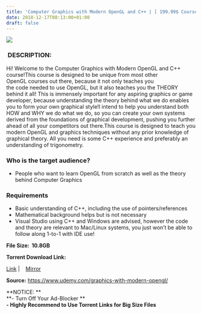 ```yaml
---
title: 'Computer Graphics with Modern OpenGL and C++ | [ 199.99$ Course For Free ]'
date: 2018-12-17T08:13:00+01:00
draft: false
---
```


[![](https://1.bp.blogspot.com/-k8YNtIjKAd0/XBdLZgc5udI/AAAAAAAAAyQ/JVrHIKnl7z8z2M5pDYSVIxW1VTB3ZAEVACLcBGAs/s640/Computer-Graphics-with-Modern-OpenGL-and-C.jpg)](https://1.bp.blogspot.com/-k8YNtIjKAd0/XBdLZgc5udI/AAAAAAAAAyQ/JVrHIKnl7z8z2M5pDYSVIxW1VTB3ZAEVACLcBGAs/s1600/Computer-Graphics-with-Modern-OpenGL-and-C.jpg)

###  DESCRIPTION:

Hi! Welcome to the Computer Graphics with Modern OpenGL and C++ course!This course is designed to be unique from most other OpenGL courses out there, because it not only teaches you the code needed to use OpenGL, but it also teaches you the THEORY behind it all! This is immensely important for any aspiring graphics or game developer, because understanding the theory behind what we do enables you to form your own graphical style!I intend to help you understand both HOW and WHY we do what we do, so you can create your own systems derived from the foundations of graphical development, pushing you further ahead of all your competitors out there.This course is designed to teach you modern OpenGL and graphics techniques without any prior knowledge of graphical theory. All you need is some C++ experience and preferably an understanding of trigonometry.  
  

### Who is the target audience?

*   People who want to learn OpenGL from scratch as well as the theory behind Computer Graphics

### Requirements

  

*   Basic understanding of C++, including the use of pointers/references
*   Mathematical background helps but is not necessary
*   Visual Studio using C++ and Windows are advised, however the code and theory are relevant to Mac/Linux systems, you just won’t be able to follow along 1-to-1 with IDE use!

  

**File Size:  10.8GB**

**Torrent Download Link:**

 [Link](https://oko.sh/ComputerGraphicstorrent1) |    [Mirror](https://oko.sh/ComputerGraphicstorrent2)  
  
**Source:** https://www.udemy.com/graphics-with-modern-opengl/  
  
**NOTICE: **  
**\- Turn Off Your Ad-Blocker **  
**\- Highly Recommend to Use Torrent Links for Big Size Files**